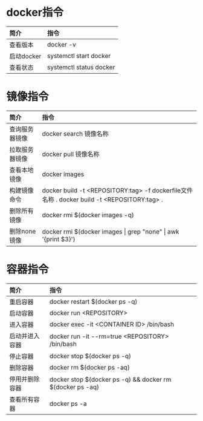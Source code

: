 # docker指令

| 简介 | 指令 |
| :--- | :--- |
| 查看版本 | docker -v |
| 启动docker | systemctl start docker |
| 查看状态 | systemctl status docker |

# 镜像指令

| 简介 | 指令 |
| :--- | :--- |
| 查询服务器镜像 | docker search 镜像名称 |
| 拉取服务器镜像 | docker pull 镜像名称 |
| 查看本地镜像 | docker images |
| 构建镜像命令 | docker build -t &lt;REPOSITORY:tag&gt; -f dockerfile文件名称 .     docker build -t &lt;REPOSITORY:tag&gt; . |
| 删除所有镜像 | docker rmi $\(docker images -q\) |
| 删除none镜像 | docker rmi $\(docker images \| grep "none" \| awk '{print $3}'\) |

# 容器指令

| 简介 | 指令 |
| :--- | :--- |
| 重启容器 | docker restart $\(docker ps -q\) |
| 启动容器 | docker run &lt;REPOSITORY&gt; |
| 进入容器 | docker exec -it &lt;CONTAINER ID&gt; /bin/bash |
| 启动并进入容器 | docker run -it --rm=true &lt;REPOSITORY&gt; /bin/bash |
| 停止容器 | docker stop $\(docker ps -q\) |
| 删除容器 | docker rm $\(docker ps -aq\) |
| 停用并删除容器 | docker stop $\(docker ps -q\) && docker rm $\(docker ps -aq\) |
| 查看所有容器 | docker ps -a |



